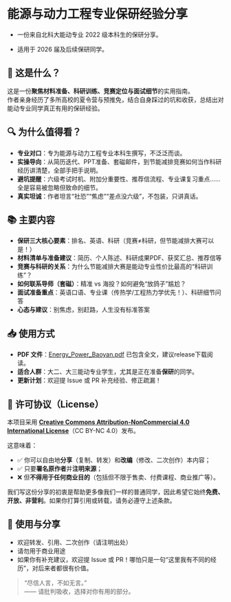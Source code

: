 # 能源与动力工程专业保研经验分享

- 一份来自北科大能动专业 2022 级本科生的保研分享。

- 适用于 2026 届及后续保研同学。



## 📌 这是什么？

这是一份**聚焦材料准备、科研训练、竞赛定位与面试细节**的实用指南。  
作者亲身经历了多所高校的夏令营与预推免，结合自身踩过的坑和收获，总结出对能动专业同学真正有用的保研经验。

## 🔍 为什么值得看？

- **专业对口**：专为能源与动力工程专业本科生撰写，不泛泛而谈。
- **实操导向**：从简历迭代、PPT准备、套磁邮件，到节能减排竞赛如何当作科研经历讲清楚，全部手把手说明。
- **避坑提醒**：六级考试时机、附加分重要性、推荐信流程、专业课复习重点……全是容易被忽略但致命的细节。
- **真实坦诚**：作者坦言“社恐”“焦虑”“差点没六级”，不包装，只讲真话。

## 📚 主要内容

- **保研三大核心要素**：排名、英语、科研（竞赛≠科研，但节能减排大赛可以是！）
- **材料清单与准备建议**：简历、个人陈述、科研成果PDF、获奖汇总、推荐信等
- **竞赛与科研的关系**：为什么节能减排大赛是能动专业性价比最高的“科研训练”？
- **如何联系导师（套磁）**：精准 vs 海投？如何避免“放鸽子”尴尬？
- **面试准备重点**：英语口语、专业课（传热学/工程热力学优先！）、科研细节问答
- **心态与建议**：别焦虑，别赶路，人生没有标准答案

## 📥 使用方式

- **PDF 文件**：[Energy_Power_Baoyan.pdf](https://github.com/pine2736/Energy_Power_Baoyan/releases/download/v1.0.0/Energy_Power_Baoyan.pdf) 已包含全文，建议release下载阅读。
- **适合人群**：大二、大三能动专业学生，尤其是正在准备**保研**的同学。
- **更新计划**：欢迎提 Issue 或 PR 补充经验、修正疏漏！

## 📜 许可协议（License）

本项目采用 **[Creative Commons Attribution-NonCommercial 4.0 International License](https://creativecommons.org/licenses/by-nc/4.0/)**（CC BY-NC 4.0）发布。

这意味着：
- ✅ 你可以自由地**分享**（复制、转发）和**改编**（修改、二次创作）本内容；
- ✅ 只要**署名原作者**并**注明来源**；
- ❌ 但**不得用于任何商业目的**（包括但不限于售卖、付费课程、商业推广等）。

我们写这份分享的初衷是帮助更多像我们一样的普通同学，因此希望它始终**免费、开放、非营利**。如果你打算引用或转载，请务必遵守上述条款。


## 🤝 使用与分享

- 欢迎转发、引用、二次创作（请注明出处）  
- 请勿用于商业用途  
- 如果你有补充建议，欢迎提 Issue 或 PR！哪怕只是一句“这里我有不同的经历”，对后来者都很有价值。


> “尽信人言，不如无言。”  
> —— 请批判吸收，选择对你有用的部分。
